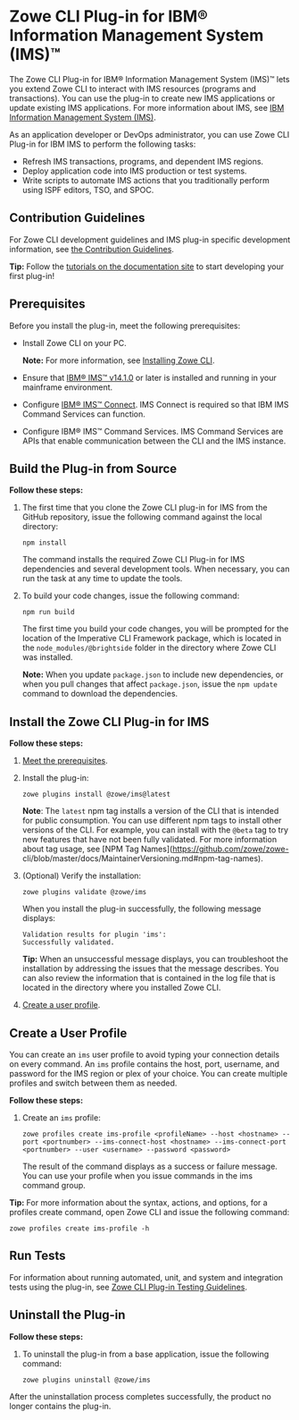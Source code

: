 # Zowe CLI Plug-in for IBM® Information Management System (IMS)™
The Zowe CLI Plug-in for IBM® Information Management System (IMS)™ lets you extend Zowe CLI to interact with IMS resources (programs and transactions). You can use the plug-in to create new IMS applications or update existing IMS applications. For more information about IMS, see [IBM Information Management System (IMS)](https://www.ibm.com/it-infrastructure/z/ims).

As an application developer or DevOps administrator, you can use Zowe CLI Plug-in for IBM IMS to perform the following tasks:

- Refresh IMS transactions, programs, and dependent IMS regions.
- Deploy application code into IMS production or test systems.
- Write scripts to automate IMS actions that you traditionally perform using ISPF editors, TSO, and SPOC. 

## Contribution Guidelines

For Zowe CLI development guidelines and IMS plug-in specific development information, see [the Contribution Guidelines](CONTRIBUTING.md).

**Tip:** Follow the [tutorials on the documentation site](https://zowe.github.io/docs-site/latest/extend/extend-cli/cli-devTutorials.html) to start developing your first plug-in! 

## Prerequisites
Before you install the plug-in, meet the following prerequisites:
* Install Zowe CLI on your PC.

    **Note:** For more information, see [Installing Zowe CLI](https://zowe.github.io/docs-site/latest/user-guide/cli-installcli.html).

* Ensure that [IBM® IMS™ v14.1.0](https://www.ibm.com/support/knowledgecenter/en/SSEPH2_14.1.0/com.ibm.ims14.doc/ims_product_landing_v14.html) or later is installed and running in your mainframe environment.

* Configure [IBM® IMS™ Connect](https://www.ibm.com/support/knowledgecenter/en/SSEPH2_13.1.0/com.ibm.ims13.doc.ccg/ims_ct_intro.htm). IMS Connect is required so that IBM IMS Command Services can function. 

* Configure IBM® IMS™ Command Services. IMS Command Services are APIs that enable communication between the CLI and the IMS instance. 

## Build the Plug-in from Source
**Follow these steps:**
1. The first time that you clone the Zowe CLI plug-in for IMS from the GitHub repository, issue the following command against the local directory:

    ```
    npm install
    ```
    The command installs the required Zowe CLI Plug-in for IMS dependencies and several development tools. When necessary, you can run the task at any time to update the tools.

2. To build your code changes, issue the following command:

    ```
    npm run build
    ```

    The first time you build your code changes, you will be prompted for the location of the Imperative CLI Framework package, which is located in the `node_modules/@brightside` folder in the directory where Zowe CLI was installed.

    **Note:** When you update `package.json` to include new dependencies, or when you pull changes that affect `package.json`, issue the `npm update` command to download the dependencies.

## Install the Zowe CLI Plug-in for IMS

**Follow these steps:**

1.  [Meet the prerequisites](#prerequisites).

2.  Install the plug-in:
    ```
    zowe plugins install @zowe/ims@latest
    ``` 
    
    **Note**: The `latest` npm tag installs a version of the CLI that is intended for public consumption. You can use different npm          tags to install other versions of the CLI. For example, you can install with the `@beta` tag to try new features that have not been      fully validated. For more information about tag usage, see [NPM Tag Names](https://github.com/zowe/zowe-      cli/blob/master/docs/MaintainerVersioning.md#npm-tag-names).
    
3.  (Optional) Verify the installation:
    ```
    zowe plugins validate @zowe/ims
    ```
    When you install the plug-in successfully, the following message displays:
    ```
    Validation results for plugin 'ims':
    Successfully validated.
    ``` 
    **Tip:** When an unsuccessful message displays, you can troubleshoot the installation by addressing the issues that the message describes. You can also review the information that is contained in the log file that is located in the directory where you installed Zowe CLI.  

4.  [Create a user profile](#create-a-user-profile).

## Create a User Profile
You can create an `ims` user profile to avoid typing your connection details on every command. An `ims` profile contains the host, port, username, and password for the IMS region or plex of your choice. You can create multiple profiles and switch between them as needed.

**Follow these steps:**
1.  Create an `ims` profile: 
    ```
    zowe profiles create ims-profile <profileName> --host <hostname> --port <portnumber> --ims-connect-host <hostname> --ims-connect-port <portnumber> --user <username> --password <password>

    ```
    The result of the command displays as a success or failure message. You can use your profile when you issue commands in the ims command group.

**Tip:** For more information about the syntax, actions, and options, for a profiles create command, open Zowe CLI and issue the following command:

```
zowe profiles create ims-profile -h
```

## Run Tests

For information about running automated, unit, and system and integration tests using the plug-in, see [Zowe CLI Plug-in Testing Guidelines](https://github.com/zowe/zowe-cli/blob/master/docs/PluginTESTINGGuidelines.md).

## Uninstall the Plug-in

**Follow these steps:**
1.  To uninstall the plug-in from a base application, issue the following command:
    ```
    zowe plugins uninstall @zowe/ims
    ```
After the uninstallation process completes successfully, the product no longer contains the plug-in. 
